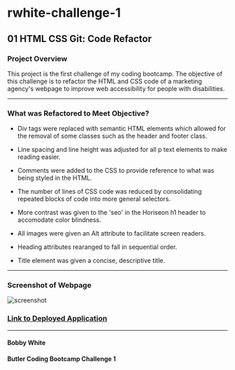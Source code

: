 # rwhite-challenge-1
## 01 HTML CSS Git: Code Refactor


### Project Overview

This project is the first challenge of my coding bootcamp. The objective of this challenge is to refactor the HTML and CSS code of a marketing agency's webpage to improve web accessibility for people with disabilities.

---

### What was Refactored to Meet Objective?


* Div tags were replaced with semantic HTML elements which allowed for the removal of some classes such as the header and footer class.

* Line spacing and line height was adjusted for all p text elements to make reading easier.

* Comments were added to the CSS to provide reference to what was being styled in the HTML.

* The number of lines of CSS code was reduced by consolidating repeated blocks of code into more general selectors.

* More contrast was given to the 'seo' in the Horiseon h1 header to accomodate color blindness. 

* All images were given an Alt attribute to facilitate screen readers.

* Heading attributes rearanged to fall in sequential order.

* Title element was given a concise, descriptive title.

---


### Screenshot of Webpage

![screenshot](/assets/images/horiseon-webpage-screenshot.png)





### [Link to Deployed Application](https://rwaynewhite15.github.io/rwhite-challenge-1/)



---
#### Bobby White
#### Butler Coding Bootcamp Challenge 1
